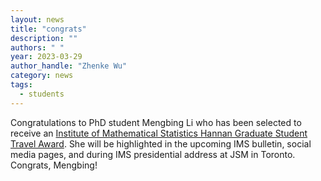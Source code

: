 ```yaml
---
layout: news
title: "congrats"
description: ""
authors: " "
year: 2023-03-29
author_handle: "Zhenke Wu"
category: news
tags: 
  - students
---
```

 
Congratulations to PhD student Mengbing Li who has been selected to receive an [Institute of Mathematical Statistics Hannan Graduate Student Travel Award](https://imstat.org/2023/04/22/2023-hannan-graduate-student-travel-award-recipients-announced/). She will be highlighted in the upcoming IMS bulletin, social media pages, and during IMS presidential address at JSM in Toronto. Congrats, Mengbing!